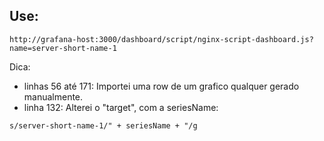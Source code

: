 
## Use:
```
http://grafana-host:3000/dashboard/script/nginx-script-dashboard.js?name=server-short-name-1
```

Dica:

* linhas 56 até 171: Importei uma row de um grafico qualquer gerado manualmente.
* linha 132: Alterei o "target", com a seriesName: 
```
s/server-short-name-1/" + seriesName + "/g
``` 

